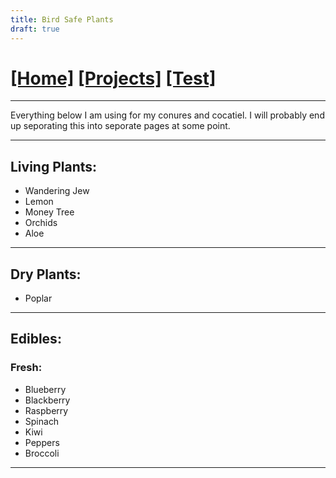 ```yaml
---
title: Bird Safe Plants
draft: true
---
```

# [[Home]][2]   [[Projects]][0]   [[Test]][1]
---

Everything below I am using for my conures and cocatiel. I will probably 
end up seporating this into seporate pages at some point.

---
## **Living Plants:**
- Wandering Jew
- Lemon
- Money Tree
- Orchids
- Aloe

---

## **Dry Plants:**
- Poplar

---

## **Edibles:**
### **Fresh:**
- Blueberry
- Blackberry
- Raspberry
- Spinach
- Kiwi
- Peppers
- Broccoli


---

[2]: /
[0]: /projects/
[1]: /test/
